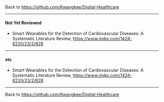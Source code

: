 Back to https://github.com/Kwangkee/Digital-Healthcare
***
#### Not Yet Reviewed

- Smart Wearables for the Detection of Cardiovascular Diseases: A Systematic Literature Review, https://www.mdpi.com/1424-8220/23/2/828

***
#### etc

- Smart Wearables for the Detection of Cardiovascular Diseases: A Systematic Literature Review, https://www.mdpi.com/1424-8220/23/2/828

***
Back to https://github.com/Kwangkee/Digital-Healthcare
